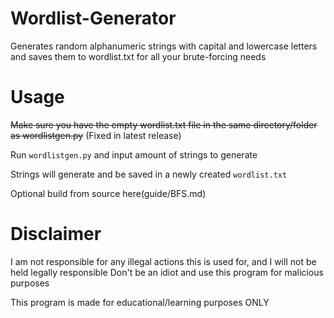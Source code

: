 # Wordlist-Generator
Generates random alphanumeric strings with capital and lowercase letters and saves them to wordlist.txt for all your brute-forcing needs

# Usage
~~Make sure you have the empty wordlist.txt file in the same directory/folder as wordlistgen.py~~ (Fixed in latest release)

Run `wordlistgen.py` and input amount of strings to generate

Strings will generate and be saved in a newly created `wordlist.txt`

Optional build from source here(guide/BFS.md)

# Disclaimer
I am not responsible for any illegal actions this is used for, and I will not be held legally responsible
Don't be an idiot and use this program for malicious purposes

This program is made for educational/learning purposes ONLY
